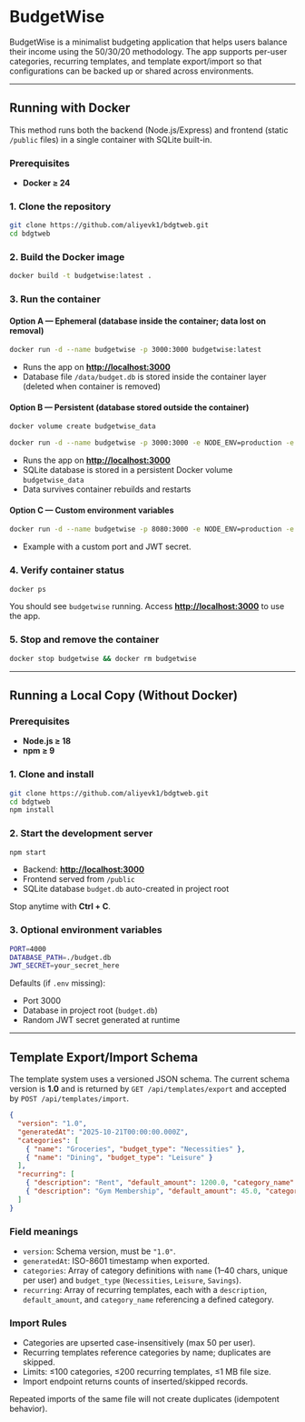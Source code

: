 ﻿# BudgetWise

BudgetWise is a minimalist budgeting application that helps users balance their income using the 50/30/20 methodology. The app supports per-user categories, recurring templates, and template export/import so that configurations can be backed up or shared across environments.

---

## Running with Docker

This method runs both the backend (Node.js/Express) and frontend (static `/public` files) in a single container with SQLite built-in.

### Prerequisites

* **Docker ≥ 24**

### 1. Clone the repository

```bash
git clone https://github.com/aliyevk1/bdgtweb.git
cd bdgtweb
```

### 2. Build the Docker image

```bash
docker build -t budgetwise:latest .
```

### 3. Run the container

#### Option A — Ephemeral (database inside the container; data lost on removal)

```bash
docker run -d --name budgetwise -p 3000:3000 budgetwise:latest
```

* Runs the app on **[http://localhost:3000](http://localhost:3000)**
* Database file `/data/budget.db` is stored inside the container layer (deleted when container is removed)

#### Option B — Persistent (database stored outside the container)

```bash
docker volume create budgetwise_data

docker run -d --name budgetwise -p 3000:3000 -e NODE_ENV=production -e PORT=3000 -e DATABASE_PATH=/data/budget.db -v budgetwise_data:/data budgetwise:latest
```

* Runs the app on **[http://localhost:3000](http://localhost:3000)**
* SQLite database is stored in a persistent Docker volume `budgetwise_data`
* Data survives container rebuilds and restarts

#### Option C — Custom environment variables

```bash
docker run -d --name budgetwise -p 8080:3000 -e NODE_ENV=production -e PORT=3000 -e JWT_SECRET=mystrongsecret -e DATABASE_PATH=/data/budget.db -v budgetwise_data:/data budgetwise:latest
```

* Example with a custom port and JWT secret.

### 4. Verify container status

```bash
docker ps
```

You should see `budgetwise` running. Access **[http://localhost:3000](http://localhost:3000)** to use the app.

### 5. Stop and remove the container

```bash
docker stop budgetwise && docker rm budgetwise
```

---

## Running a Local Copy (Without Docker)

### Prerequisites

* **Node.js ≥ 18**
* **npm ≥ 9**

### 1. Clone and install

```bash
git clone https://github.com/aliyevk1/bdgtweb.git
cd bdgtweb
npm install
```

### 2. Start the development server

```bash
npm start
```

* Backend: **[http://localhost:3000](http://localhost:3000)**
* Frontend served from `/public`
* SQLite database `budget.db` auto-created in project root

Stop anytime with **Ctrl + C**.

### 3. Optional environment variables

```bash
PORT=4000
DATABASE_PATH=./budget.db
JWT_SECRET=your_secret_here
```

Defaults (if `.env` missing):

* Port 3000
* Database in project root (`budget.db`)
* Random JWT secret generated at runtime

---

## Template Export/Import Schema

The template system uses a versioned JSON schema. The current schema version is **1.0** and is returned by `GET /api/templates/export` and accepted by `POST /api/templates/import`.

```json
{
  "version": "1.0",
  "generatedAt": "2025-10-21T00:00:00.000Z",
  "categories": [
    { "name": "Groceries", "budget_type": "Necessities" },
    { "name": "Dining", "budget_type": "Leisure" }
  ],
  "recurring": [
    { "description": "Rent", "default_amount": 1200.0, "category_name": "Rent" },
    { "description": "Gym Membership", "default_amount": 45.0, "category_name": "Fitness" }
  ]
}
```

### Field meanings

* `version`: Schema version, must be `"1.0"`.
* `generatedAt`: ISO-8601 timestamp when exported.
* `categories`: Array of category definitions with `name` (1–40 chars, unique per user) and `budget_type` (`Necessities`, `Leisure`, `Savings`).
* `recurring`: Array of recurring templates, each with a `description`, `default_amount`, and `category_name` referencing a defined category.

### Import Rules

* Categories are upserted case-insensitively (max 50 per user).
* Recurring templates reference categories by name; duplicates are skipped.
* Limits: ≤100 categories, ≤200 recurring templates, ≤1 MB file size.
* Import endpoint returns counts of inserted/skipped records.

Repeated imports of the same file will not create duplicates (idempotent behavior).
